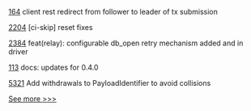 
[164](https://github.com/hyperledger-labs/orion-sdk-go/pull/164) client rest redirect from follower to leader of tx submission

[2204](https://github.com/hyperledger/bevel/pull/2204) [ci-skip] reset fixes

[2384](https://github.com/hyperledger/cacti/pull/2384) feat(relay): configurable db_open retry mechanism added and in driver

[113](https://github.com/hyperledger/aries-javascript-docs/pull/113) docs: updates for 0.4.0

[5321](https://github.com/hyperledger/besu/pull/5321) Add withdrawals to PayloadIdentifier to avoid collisions


[See more >>>](https://start-here.hyperledger.org/pull-requests)
